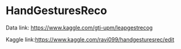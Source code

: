 # HandGesturesReco
 
Data link: https://www.kaggle.com/gti-upm/leapgestrecog

Kaggle link:https://www.kaggle.com/ravi099/handgesturesrec/edit

